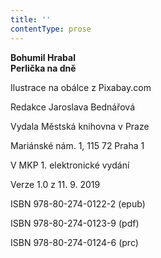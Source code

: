 ```yaml
---
title: ''
contentType: prose
---
```


<section>

**Bohumil Hrabal  
Perlička na dně**

</section>

<section>

Ilustrace na obálce z Pixabay.com

Redakce Jaroslava Bednářová

</section>

<section>

Vydala Městská knihovna v Praze

Mariánské nám. 1, 115 72 Praha 1

</section>

<section>

V MKP 1. elektronické vydání

Verze 1.0 z 11. 9. 2019

</section>

<section>

ISBN 978-80-274-0122-2 (epub)

ISBN 978-80-274-0123-9 (pdf)

ISBN 978-80-274-0124-6 (prc)

</section>
